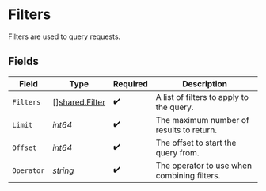 # Filters

Filters are used to query requests.


## Fields

| Field                                                   | Type                                                    | Required                                                | Description                                             |
| ------------------------------------------------------- | ------------------------------------------------------- | ------------------------------------------------------- | ------------------------------------------------------- |
| `Filters`                                               | [][shared.Filter](../../../pkg/models/shared/filter.md) | :heavy_check_mark:                                      | A list of filters to apply to the query.                |
| `Limit`                                                 | *int64*                                                 | :heavy_check_mark:                                      | The maximum number of results to return.                |
| `Offset`                                                | *int64*                                                 | :heavy_check_mark:                                      | The offset to start the query from.                     |
| `Operator`                                              | *string*                                                | :heavy_check_mark:                                      | The operator to use when combining filters.             |